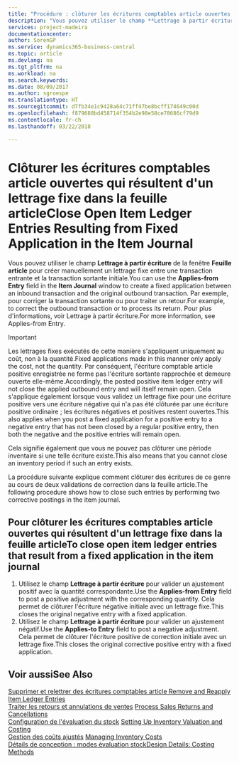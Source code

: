 ```yaml
---
title: "Procédure : clôturer les écritures comptables article ouvertes qui résultent d'un lettrage fixe dans la feuille article | Microsoft Docs"
description: "Vous pouvez utiliser le champ **Lettrage à partir écriture** de la fenêtre **Feuille article** pour créer manuellement un lettrage fixe entre une transaction entrante et la transaction sortante initiale. Par exemple, pour corriger la transaction sortante ou pour traiter un retour."
services: project-madeira
documentationcenter: 
author: SorenGP
ms.service: dynamics365-business-central
ms.topic: article
ms.devlang: na
ms.tgt_pltfrm: na
ms.workload: na
ms.search.keywords: 
ms.date: 08/09/2017
ms.author: sgroespe
ms.translationtype: HT
ms.sourcegitcommit: d7fb34e1c9428a64c71ff47be8bcff174649c00d
ms.openlocfilehash: f879688bd458714f354b2e98e58ce78686cf79d9
ms.contentlocale: fr-ch
ms.lasthandoff: 03/22/2018

---
```

# <a name="close-open-item-ledger-entries-resulting-from-fixed-application-in-the-item-journal"></a><span data-ttu-id="26d42-104">Clôturer les écritures comptables article ouvertes qui résultent d'un lettrage fixe dans la feuille article</span><span class="sxs-lookup"><span data-stu-id="26d42-104">Close Open Item Ledger Entries Resulting from Fixed Application in the Item Journal</span></span>
<span data-ttu-id="26d42-105">Vous pouvez utiliser le champ **Lettrage à partir écriture** de la fenêtre **Feuille article** pour créer manuellement un lettrage fixe entre une transaction entrante et la transaction sortante initiale.</span><span class="sxs-lookup"><span data-stu-id="26d42-105">You can use the **Applies-from Entry** field in the **Item Journal** window to create a fixed application between an inbound transaction and the original outbound transaction.</span></span> <span data-ttu-id="26d42-106">Par exemple, pour corriger la transaction sortante ou pour traiter un retour.</span><span class="sxs-lookup"><span data-stu-id="26d42-106">For example, to correct the outbound transaction or to process its return.</span></span> <span data-ttu-id="26d42-107">Pour plus d'informations, voir Lettrage à partir écriture.</span><span class="sxs-lookup"><span data-stu-id="26d42-107">For more information, see Applies-from Entry.</span></span>  

> [!IMPORTANT]  
>  <span data-ttu-id="26d42-108">Les lettrages fixes exécutés de cette manière s'appliquent uniquement au coût, non à la quantité.</span><span class="sxs-lookup"><span data-stu-id="26d42-108">Fixed applications made in this manner only apply the cost, not the quantity.</span></span> <span data-ttu-id="26d42-109">Par conséquent, l'écriture comptable article positive enregistrée ne ferme pas l'écriture sortante rapprochée et demeure ouverte elle-même.</span><span class="sxs-lookup"><span data-stu-id="26d42-109">Accordingly, the posted positive item ledger entry will not close the applied outbound entry and will itself remain open.</span></span> <span data-ttu-id="26d42-110">Cela s'applique également lorsque vous validez un lettrage fixe pour une écriture positive vers une écriture négative qui n'a pas été clôturée par une écriture positive ordinaire ; les écritures négatives et positives restent ouvertes.</span><span class="sxs-lookup"><span data-stu-id="26d42-110">This also applies when you post a fixed application for a positive entry to a negative entry that has not been closed by a regular positive entry, then both the negative and the positive entries will remain open.</span></span>  
>   
>  <span data-ttu-id="26d42-111">Cela signifie également que vous ne pouvez pas clôturer une période inventaire si une telle écriture existe.</span><span class="sxs-lookup"><span data-stu-id="26d42-111">This also means that you cannot close an inventory period if such an entry exists.</span></span>  

<span data-ttu-id="26d42-112">La procédure suivante explique comment clôturer des écritures de ce genre au cours de deux validations de correction dans la feuille article.</span><span class="sxs-lookup"><span data-stu-id="26d42-112">The following procedure shows how to close such entries by performing two corrective postings in the item journal.</span></span>  

## <a name="to-close-open-item-ledger-entries-that-result-from-a-fixed-application-in-the-item-journal"></a><span data-ttu-id="26d42-113">Pour clôturer les écritures comptables article ouvertes qui résultent d'un lettrage fixe dans la feuille article</span><span class="sxs-lookup"><span data-stu-id="26d42-113">To close open item ledger entries that result from a fixed application in the item journal</span></span>  

1.  <span data-ttu-id="26d42-114">Utilisez le champ **Lettrage à partir écriture** pour valider un ajustement positif avec la quantité correspondante.</span><span class="sxs-lookup"><span data-stu-id="26d42-114">Use the **Applies-from Entry** field to post a positive adjustment with the corresponding quantity.</span></span> <span data-ttu-id="26d42-115">Cela permet de clôturer l'écriture négative initiale avec un lettrage fixe.</span><span class="sxs-lookup"><span data-stu-id="26d42-115">This closes the original negative entry with a fixed application.</span></span>  
2.  <span data-ttu-id="26d42-116">Utilisez le champ **Lettrage à partir écriture** pour valider un ajustement négatif.</span><span class="sxs-lookup"><span data-stu-id="26d42-116">Use the **Applies-to Entry** field to post a negative adjustment.</span></span> <span data-ttu-id="26d42-117">Cela permet de clôturer l'écriture positive de correction initiale avec un lettrage fixe.</span><span class="sxs-lookup"><span data-stu-id="26d42-117">This closes the original corrective positive entry with a fixed application.</span></span>  

## <a name="see-also"></a><span data-ttu-id="26d42-118">Voir aussi</span><span class="sxs-lookup"><span data-stu-id="26d42-118">See Also</span></span>  
[<span data-ttu-id="26d42-119">Supprimer et relettrer des écritures comptables article</span><span class="sxs-lookup"><span data-stu-id="26d42-119"> Remove and Reapply Item Ledger Entries</span></span>](finance-how-to-remove-and-reapply-item-entries.md)  
 <span data-ttu-id="26d42-120">[Traiter les retours et annulations de ventes](sales-how-process-sales-returns-cancellations.md) </span><span class="sxs-lookup"><span data-stu-id="26d42-120">[Process Sales Returns and Cancellations](sales-how-process-sales-returns-cancellations.md) </span></span>  
 <span data-ttu-id="26d42-121">[Configuration de l'évaluation du stock](finance-set-up-inventory-valuation-and-costing.md) </span><span class="sxs-lookup"><span data-stu-id="26d42-121">[Setting Up Inventory Valuation and Costing](finance-set-up-inventory-valuation-and-costing.md) </span></span>  
 <span data-ttu-id="26d42-122">[Gestion des coûts ajustés](finance-manage-inventory-costs.md) </span><span class="sxs-lookup"><span data-stu-id="26d42-122">[Managing Inventory Costs](finance-manage-inventory-costs.md) </span></span>  
 [<span data-ttu-id="26d42-123">Détails de conception : modes évaluation stock</span><span class="sxs-lookup"><span data-stu-id="26d42-123">Design Details: Costing Methods</span></span>](design-details-costing-methods.md)

